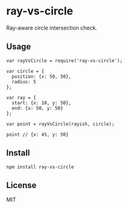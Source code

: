 # ray-vs-circle

Ray-aware circle intersection check.

## Usage

    var rayVsCircle = require('ray-vs-circle');
    
    var circle = {
      position: {x: 50, 50},
      radius: 5
    };
    
    var ray = {
      start: {x: 10, y: 50},
      end: {x: 50, y: 50}
    };
    
    var point = rayVsCircle(rayish, circle);
    
    point // {x: 45, y: 50}

## Install

    npm install ray-vs-circle

## License

MIT


